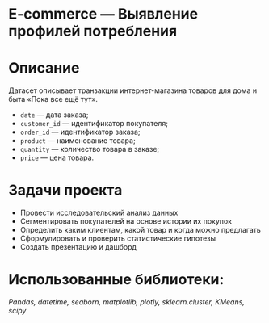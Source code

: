 # E-commerce — Выявление профилей потребления

# Описание

Датасет описывает транзакции интернет-магазина товаров для дома и быта «Пока все ещё тут».

* `date` — дата заказа;
* `customer_id` — идентификатор покупателя;
* `order_id` — идентификатор заказа;
* `product` — наименование товара;
* `quantity` — количество товара в заказе;
* `price` — цена товара.

# Задачи проекта
* Провеcти исследовательский анализ данных
* Сегментировать покупателей на основе истории их покупок
* Определить каким клиентам, какой товар и когда можно предлагать
* Сформулировать и проверить статистические гипотезы
* Создать презентацию и дашборд

# Использованные библиотеки:

_Pandas, datetime, seaborn, matplotlib, plotly, sklearn.cluster, KMeans, scipy_
